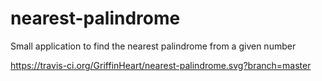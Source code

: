 nearest-palindrome
==================

Small application to find the nearest palindrome from a given number

https://travis-ci.org/GriffinHeart/nearest-palindrome.svg?branch=master
